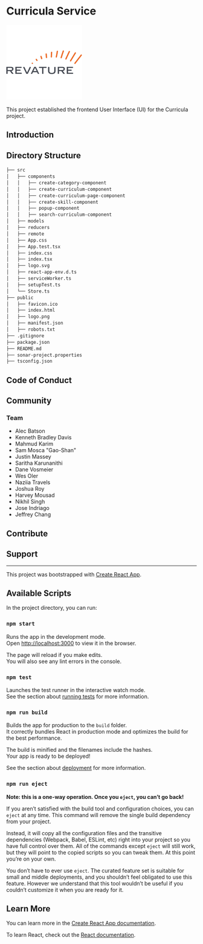 # Curricula Service

![alt text](https://github.com/revaturelabs/boilerplate-project/blob/master/logo/logo.png "Logo")

This project established the frontend User Interface (UI) for the Curricula project.

## Introduction

## Directory Structure

```bash
├── src
│   ├── components
│   │   ├── create-category-component
│   │   ├── create-curriculum-component
│   │   ├── create-curriculum-page-component
│   │   ├── create-skill-component
│   │   ├── popup-component
│   │   ├── search-curriculum-component
│   ├── models
│   ├── reducers
│   ├── remote
│   ├── App.css
│   ├── App.test.tsx
│   ├── index.css
│   ├── index.tsx
│   ├── logo.svg
│   ├── react-app-env.d.ts
│   ├── serviceWorker.ts
│   ├── setupTest.ts
│   └── Store.ts
├── public
│   ├── favicon.ico
│   ├── index.html
│   ├── logo.png
│   ├── manifest.json
│   ├── robots.txt
├── .gitignore
├── package.json
├── README.md
├── sonar-project.properties
├── tsconfig.json

```

## Code of Conduct

## Community

### Team

+ Alec Batson
+ Kenneth Bradley Davis
+ Mahmud Karim
+ Sam Mosca "Gao-Shan"
+ Justin  Massey
+ Saritha Karunanithi
+ Dane Vosmeier
+ Wes Oler
+ Naziia Travels
+ Joshua Roy
+ Harvey Mousad
+ Nikhil Singh
+ Jose Indriago
+ Jeffrey Chang

## Contribute

## Support



---

This project was bootstrapped with [Create React App](https://github.com/facebook/create-react-app).

## Available Scripts

In the project directory, you can run:

### `npm start`

Runs the app in the development mode.<br />
Open [http://localhost:3000](http://localhost:3000) to view it in the browser.

The page will reload if you make edits.<br />
You will also see any lint errors in the console.

### `npm test`

Launches the test runner in the interactive watch mode.<br />
See the section about [running tests](https://facebook.github.io/create-react-app/docs/running-tests) for more information.

### `npm run build`

Builds the app for production to the `build` folder.<br />
It correctly bundles React in production mode and optimizes the build for the best performance.

The build is minified and the filenames include the hashes.<br />
Your app is ready to be deployed!

See the section about [deployment](https://facebook.github.io/create-react-app/docs/deployment) for more information.

### `npm run eject`

**Note: this is a one-way operation. Once you `eject`, you can’t go back!**

If you aren’t satisfied with the build tool and configuration choices, you can `eject` at any time. This command will remove the single build dependency from your project.

Instead, it will copy all the configuration files and the transitive dependencies (Webpack, Babel, ESLint, etc) right into your project so you have full control over them. All of the commands except `eject` will still work, but they will point to the copied scripts so you can tweak them. At this point you’re on your own.

You don’t have to ever use `eject`. The curated feature set is suitable for small and middle deployments, and you shouldn’t feel obligated to use this feature. However we understand that this tool wouldn’t be useful if you couldn’t customize it when you are ready for it.

## Learn More

You can learn more in the [Create React App documentation](https://facebook.github.io/create-react-app/docs/getting-started).

To learn React, check out the [React documentation](https://reactjs.org/).
